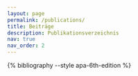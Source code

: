 ```yaml
---
layout: page
permalink: /publications/
title: Beiträge
description: Publikationsverzeichnis
nav: true
nav_order: 2
---
```


<!-- _pages/publications.md -->
<div class="publications">

<!-- {% bibliography %} -->
{% bibliography --style apa-6th-edition %}

</div>
